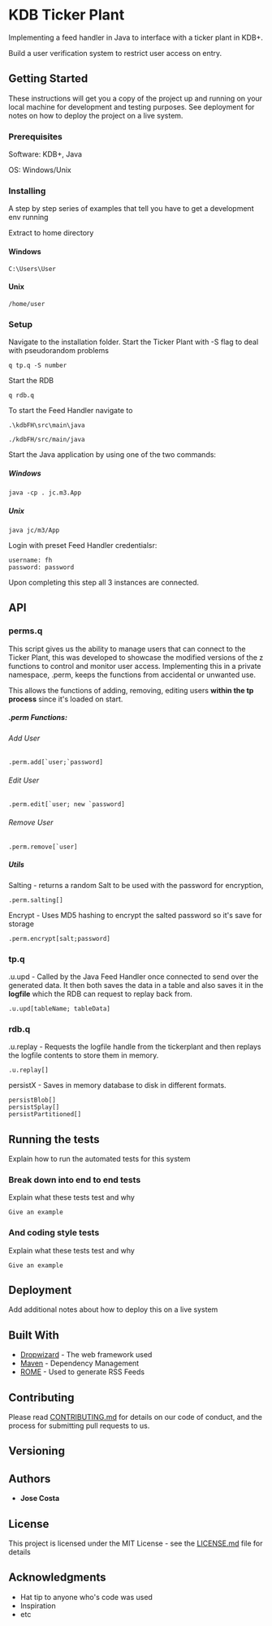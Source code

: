 # KDB Ticker Plant

Implementing a feed handler in Java to interface with a ticker plant in KDB+.

Build a user verification system to restrict user access on entry.

## Getting Started

These instructions will get you a copy of the project up and running on your local machine for development and testing purposes. See deployment for notes on how to deploy the project on a live system.

### Prerequisites

Software: KDB+, Java

OS: Windows/Unix

### Installing
A step by step series of examples that tell you have to get a development env running

Extract to home directory

#### Windows
```
C:\Users\User
```
#### Unix
```
/home/user
```
### Setup

Navigate to the installation folder.
Start the Ticker Plant with -S flag to deal with pseudorandom problems
```
q tp.q -S number
```
Start the RDB 
```
q rdb.q
```
To start the Feed Handler navigate to 
```
.\kdbFH\src\main\java 
```
```
./kdbFH/src/main/java
```
Start the Java application by using one of the two commands:
##### Windows
```
java -cp . jc.m3.App
```
##### Unix
```
java jc/m3/App
```
Login with preset Feed Handler credentialsr:
```
username: fh
password: password
```

Upon completing this step all 3 instances are connected.

## API

### perms.q

This script gives us the ability to manage users that can connect to the Ticker Plant, this was developed to showcase the modified versions of the z functions to control and monitor user access. Implementing this in a private namespace, .perm, keeps the functions from accidental or unwanted use.

This allows the functions of adding, removing, editing users **within the tp process** since it's loaded on start.

##### .perm Functions:

###### Add User

```
.perm.add[`user;`password]
```
###### Edit User 

```
.perm.edit[`user; new `password]
```
###### Remove User

```
.perm.remove[`user]
```


##### Utils
Salting - returns a random Salt to be used with the password for encryption, 
```
.perm.salting[]
```
Encrypt - Uses MD5 hashing to encrypt the salted password so it's save for storage
```
.perm.encrypt[salt;password] 
```

### tp.q
.u.upd - Called by the Java Feed Handler once connected to send over the generated data. It then both saves the data in a table and also saves it in the **logfile** which the RDB can request to replay back from.

```
.u.upd[tableName; tableData]
```

### rdb.q
.u.replay - Requests the logfile handle from the tickerplant and then replays the logfile contents to store them in memory.

```
.u.replay[]
```

persistX - Saves in memory database to disk in different formats.
```
persistBlob[]
persistSplay[]
persistPartitioned[]
```









## Running the tests

Explain how to run the automated tests for this system

### Break down into end to end tests

Explain what these tests test and why

```
Give an example
```

### And coding style tests

Explain what these tests test and why

```
Give an example
```

## Deployment

Add additional notes about how to deploy this on a live system

## Built With

* [Dropwizard](http://www.dropwizard.io/1.0.2/docs/) - The web framework used
* [Maven](https://maven.apache.org/) - Dependency Management
* [ROME](https://rometools.github.io/rome/) - Used to generate RSS Feeds

## Contributing

Please read [CONTRIBUTING.md](https://gist.github.com/PurpleBooth/b24679402957c63ec426) for details on our code of conduct, and the process for submitting pull requests to us.

## Versioning


## Authors

* **Jose Costa** 

## License

This project is licensed under the MIT License - see the [LICENSE.md](LICENSE.md) file for details

## Acknowledgments

* Hat tip to anyone who's code was used
* Inspiration
* etc

